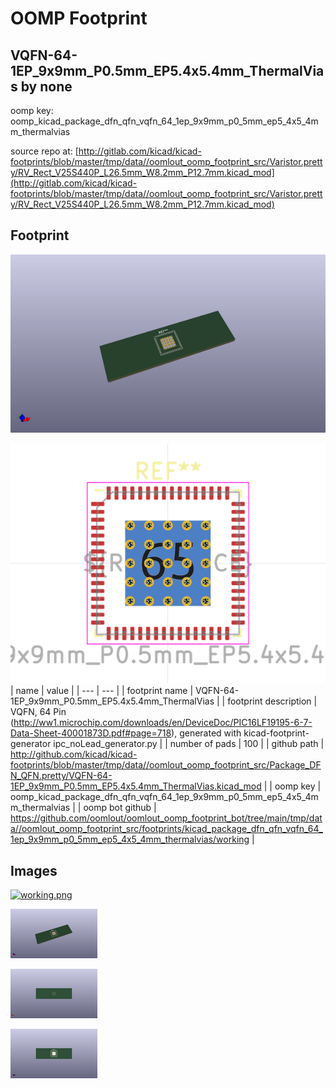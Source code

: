 # OOMP Footprint  
## VQFN-64-1EP_9x9mm_P0.5mm_EP5.4x5.4mm_ThermalVias  by none  
  
oomp key: oomp_kicad_package_dfn_qfn_vqfn_64_1ep_9x9mm_p0_5mm_ep5_4x5_4mm_thermalvias  
  
source repo at: [http://gitlab.com/kicad/kicad-footprints/blob/master/tmp/data//oomlout_oomp_footprint_src/Varistor.pretty/RV_Rect_V25S440P_L26.5mm_W8.2mm_P12.7mm.kicad_mod](http://gitlab.com/kicad/kicad-footprints/blob/master/tmp/data//oomlout_oomp_footprint_src/Varistor.pretty/RV_Rect_V25S440P_L26.5mm_W8.2mm_P12.7mm.kicad_mod)  
## Footprint  
  
[![working_kicad_pcb_3d.png](working_kicad_pcb_3d_600.png)](working_kicad_pcb_3d.png)  
  
[![working.png](working_600.png)](working.png)  
| name | value | 
| --- | --- | 
| footprint name | VQFN-64-1EP_9x9mm_P0.5mm_EP5.4x5.4mm_ThermalVias | 
| footprint description | VQFN, 64 Pin (http://ww1.microchip.com/downloads/en/DeviceDoc/PIC16LF19195-6-7-Data-Sheet-40001873D.pdf#page=718), generated with kicad-footprint-generator ipc_noLead_generator.py | 
| number of pads | 100 | 
| github path | http://github.com/kicad/kicad-footprints/blob/master/tmp/data//oomlout_oomp_footprint_src/Package_DFN_QFN.pretty/VQFN-64-1EP_9x9mm_P0.5mm_EP5.4x5.4mm_ThermalVias.kicad_mod | 
| oomp key | oomp_kicad_package_dfn_qfn_vqfn_64_1ep_9x9mm_p0_5mm_ep5_4x5_4mm_thermalvias | 
| oomp bot github | https://github.com/oomlout/oomlout_oomp_footprint_bot/tree/main/tmp/data//oomlout_oomp_footprint_src/footprints/kicad_package_dfn_qfn_vqfn_64_1ep_9x9mm_p0_5mm_ep5_4x5_4mm_thermalvias/working | 
## Images  
  
[![working.png](working_140.png)](working.png)  
  
[![working_kicad_pcb_3d.png](working_kicad_pcb_3d_140.png)](working_kicad_pcb_3d.png)  
  
[![working_kicad_pcb_3d_back.png](working_kicad_pcb_3d_back_140.png)](working_kicad_pcb_3d_back.png)  
  
[![working_kicad_pcb_3d_front.png](working_kicad_pcb_3d_front_140.png)](working_kicad_pcb_3d_front.png)  
